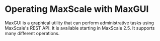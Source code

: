
# Operating MaxScale with MaxGUI

MaxGUI is a graphical utility that can perform administrative tasks using MaxScale's REST API. It is available starting in MaxScale 2.5. It supports many different operations.

